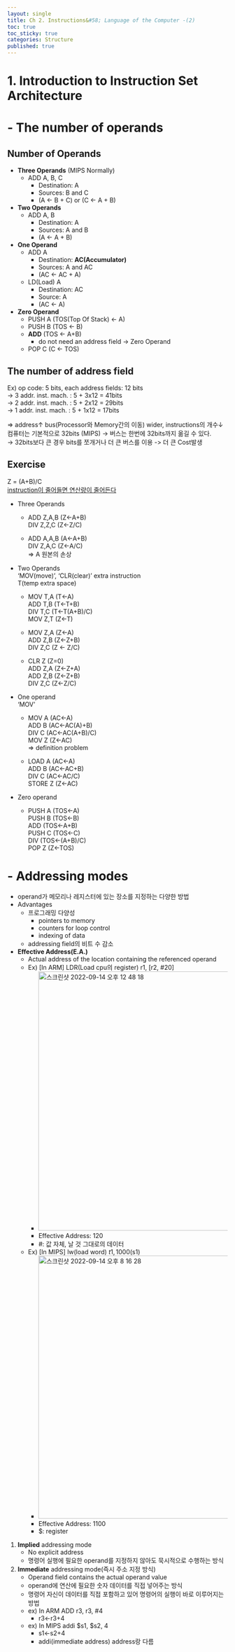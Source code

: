 ```yaml
---
layout: single
title: Ch 2. Instructions&#58; Language of the Computer -(2)
toc: true
toc_sticky: true
categories: Structure
published: true
---
```


# 1. Introduction to Instruction Set Architecture
# - The number of operands

## Number of Operands
* **Three Operands** (MIPS Normally)
    * ADD A, B, C
        * Destination: A
        * Sources: B and C
        * (A ← B + C) or (C ← A + B)
* **Two Operands**
    * ADD A, B
        * Destination: A
        * Sources: A and B
        * (A ← A + B)
* **One Operand**
    * ADD A
        * Destination: **AC(Accumulator)**
        * Sources: A and AC
        * (AC ← AC + A)
    * LD(Load) A
        * Destination: AC
        * Source: A
        * (AC ← A)
* **Zero Operand**
    * PUSH A (TOS(Top Of Stack) ← A)
    * PUSH B (TOS ← B)
    * **ADD** (TOS ← A+B)
        * do not need an address field -> Zero Operand
    * POP C (C ← TOS)


## The number of address field
Ex) op code: 5 bits, each address fields: 12 bits<br/>
→ 3 addr. inst. mach. : 5 + 3x12 = 41bits<br/>
→ 2 addr. inst. mach. : 5 + 2x12 = 29bits<br/>
→ 1 addr. inst. mach. : 5 + 1x12 = 17bits<br/>

=> address↑ bus(Processor와 Memory간의 이동) wider, instructions의 개수↓<br/>
컴퓨터는 기본적으로 32bits (MIPS) → 버스는 한번에 32bits까지 옮길 수 있다.<br/>
→ 32bits보다 큰 경우 bits를 쪼개거나 더 큰 버스를 이용 -> 더 큰 Cost발생<br/>


## Exercise
Z = (A+B)/C<br/>
<u>instruction이 줄어들면 연산량이 줄어든다</u>

* Three Operands
    * ADD Z,A,B (Z←A+B)<br/>
      DIV Z,Z,C (Z←Z/C)

    * ADD A,A,B (A←A+B)<br/>
      DIV Z,A,C (Z←A/C)<br/>
      => A 원본의 손상

* Two Operands<br/>
  ‘MOV(move)’, ‘CLR(clear)’ extra instruction<br/>
   T(temp extra space)<br/>
    * MOV T,A (T←A)<br/>
      ADD T,B (T←T+B)<br/>
      DIV T,C (T←T(A+B)/C)<br/>
      MOV Z,T (Z←T)

    * MOV Z,A (Z←A)<br/>
      ADD Z,B (Z←Z+B)<br/>
      DIV Z,C (Z ← Z/C)

    * CLR Z (Z=0)<br/>
      ADD Z,A (Z←Z+A)<br/>
      ADD Z,B (Z←Z+B)<br/>
      DIV Z,C (Z←Z/C)

* One operand<br/>
  ‘MOV’
    * MOV A (AC←A)<br/>
      ADD B (AC←AC(A)+B)<br/>
      DIV C (AC←AC(A+B)/C)<br/>
      MOV Z (Z←AC)<br/>
      => definition problem

    * LOAD A (AC←A)<br/>
      ADD B (AC←AC+B)<br/>
      DIV C (AC←AC/C)<br/>
      STORE Z (Z←AC)

* Zero operand
    * PUSH A (TOS←A)<br/>
      PUSH B (TOS←B)<br/>
      ADD (TOS←A+B)<br/>
      PUSH C (TOS←C)<br/>
      DIV (TOS←(A+B)/C)<br/>
      POP Z (Z←TOS)


# - Addressing modes
* operand가 메모리나 레지스터에 있는 장소를 지정하는 다양한 방법
* Advantages
    * 프로그래밍 다양성
        * pointers to memory
        * counters for loop control
        * indexing of data
    * addressing field의 비트 수 감소
* **Effective Address(E.A.)**
    * Actual address of the location containing the referenced operand
    * Ex) \[In ARM\]  LDR(Load cpu의 register) r1, [r2, #20]
        * <img width="592" alt="스크린샷 2022-09-14 오후 12 48 18" src="https://user-images.githubusercontent.com/63464299/190156153-f3ef6bc6-da03-4e74-968a-9c510f079f4e.png">
        * Effective Address: 120
        * #: 값 자체, 날 것 그대로의 데이터
    * Ex) \[In MIPS\]  lw(load word) $t1, 1000($s1)
        * <img width="601" alt="스크린샷 2022-09-14 오후 8 16 28" src="https://user-images.githubusercontent.com/63464299/190156160-1e9df0c9-6359-408a-8a17-de849033c2b0.png">
        * Effective Address: 1100
        * $: register


1. **Implied** addressing mode 
	* No explicit address
	* 명령어 실행에 필요한 operand를 지정하지 않아도 묵시적으로 수행하는 방식
2. **Immediate** addressing mode(즉시 주소 지정 방식)
	* Operand field contains the actual operand value 
	* operand에 연산에 필요한 숫자 데이터를 직접 넣어주는 방식
	* 명령어 자신이 데이터를 직접 포함하고 있어 명령어의 실행이 바로 이루어지는 방법
	* ex) In ARM ADD r3, r3, #4
	  * r3←r3+4
	* ex) In MIPS  addi $s1, $s2, 4
		* s1←s2+4
		* addi(immediate address) address랑 다름
